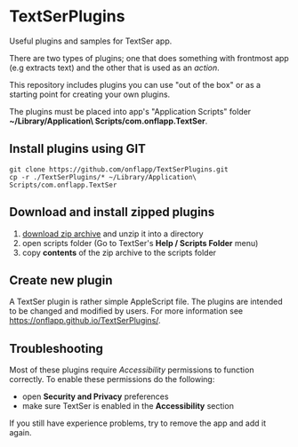 # TextSerPlugins

Useful plugins and samples for TextSer app.

There are two types of plugins; one that does something with frontmost app
(e.g extracts text) and the other that is used as an *action*.

This repository includes plugins you can use "out of the box" or as a starting point for creating your own plugins.

The plugins must be placed into app's "Application Scripts" folder
**~/Library/Application\ Scripts/com.onflapp.TextSer**.

## Install plugins using GIT

```
git clone https://github.com/onflapp/TextSerPlugins.git
cp -r ./TextSerPlugins/* ~/Library/Application\ Scripts/com.onflapp.TextSer
```

## Download and install zipped plugins

1. [download zip archive](https://github.com/onflapp/TextSerPlugins/archive/master.zip) and unzip it into a directory
2. open scripts folder (Go to TextSer's **Help / Scripts Folder** menu)
3. copy __contents__ of the zip archive to the scripts folder

## Create new plugin

A TextSer plugin is rather simple AppleScript file. The plugins are intended
to be changed and modified by users. For more information see https://onflapp.github.io/TextSerPlugins/.

## Troubleshooting

Most of these plugins require _Accessibility_ permissions to function correctly. To enable these permissions do the following:

- open **Security and Privacy** preferences
- make sure TextSer is enabled in the **Accessibility** section

If you still have experience problems, try to remove the app and add it again.
